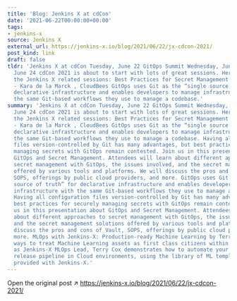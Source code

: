 ```yaml
---
title: 'Blog: Jenkins X at cdCon'
date: '2021-06-22T00:00:00+00:00'
tags:
- jenkins-x
source: Jenkins X
external_url: https://jenkins-x.io/blog/2021/06/22/jx-cdcon-2021/
post_kind: link
draft: false
tldr: 'Jenkins X at cdCon Tuesday, June 22 GitOps Summit Wednesday, June 23 Thursday,
  June 24 cdCon 2021 is about to start with lots of great sessions. Here’ a list of
  the Jenkins X related sessions: Best Practices for Secret Management with GitOps
  - Kara de la Marck , CloudBees GitOps uses Git as the “single source of truth” for
  declarative infrastructure and enables developers to manage infrastructure with
  the same Git-based workflows they use to manage a codebase.'
summary: 'Jenkins X at cdCon Tuesday, June 22 GitOps Summit Wednesday, June 23 Thursday,
  June 24 cdCon 2021 is about to start with lots of great sessions. Here’ a list of
  the Jenkins X related sessions: Best Practices for Secret Management with GitOps
  - Kara de la Marck , CloudBees GitOps uses Git as the “single source of truth” for
  declarative infrastructure and enables developers to manage infrastructure with
  the same Git-based workflows they use to manage a codebase. Having all configuration
  files version-controlled by Git has many advantages, but best practices for securely
  managing secrets with GitOps remain contested. Join us in this presentation about
  GitOps and Secret Management. Attendees will learn about different approaches to
  secret management with GitOps, the issues involved, and the secret management solutions
  offered by various tools and platforms. We will discuss the pros and cons of Vault,
  SOPS, offerings by public cloud providers, and more. GitOps uses Git as the “single
  source of truth” for declarative infrastructure and enables developers to manage
  infrastructure with the same Git-based workflows they use to manage a codebase.
  Having all configuration files version-controlled by Git has many advantages, but
  best practices for securely managing secrets with GitOps remain contested. Join
  us in this presentation about GitOps and Secret Management. Attendees will learn
  about different approaches to secret management with GitOps, the issues involved,
  and the secret management solutions offered by various tools and platforms. We will
  discuss the pros and cons of Vault, SOPS, offerings by public cloud providers, and
  more. MLOps with Jenkins-X: Production-ready Machine Learning by Terry Cox Explore
  ways to treat Machine Learning assets as first class citizens within a DevOps process
  as Jenkins-X MLOps Lead, Terry Cox demonstrates how to automate your training and
  release pipeline in Cloud environments, using the library of ML template projects
  provided with Jenkins-X.'
---
```

Open the original post ↗ https://jenkins-x.io/blog/2021/06/22/jx-cdcon-2021/
